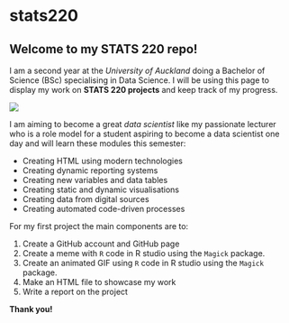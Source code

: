 # stats220

## Welcome to my STATS 220 repo!

I am a second year at the *University of Auckland* doing a Bachelor of Science (BSc) specialising in Data Science. I will be using this page to display my work on **STATS 220 projects** and keep track of my progress. 

![]("https://www.dataquest.io/wp-content/uploads/2019/05/what-is-data-science-1.jpg")

I am aiming to become a great *data scientist* like my passionate lecturer who is a role model for a student aspiring to become a data scientist one day and will learn these modules this semester:

* Creating HTML using modern technologies
* Creating dynamic reporting systems
* Creating new variables and data tables
* Creating static and dynamic visualisations
* Creating data from digital sources
* Creating automated code-driven processes

For my first project the main components are to:

1. Create a GitHub account and GitHub page 
2. Create a meme with `R` code in R studio using the `Magick` package.
3. Create an animated GIF using `R` code in R studio using the `Magick` package.
4. Make an HTML file to showcase my work
5. Write a report on the project

**Thank you!**
